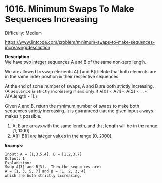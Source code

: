 # 1016. Minimum Swaps To Make Sequences Increasing

Difficulty: Medium

https://www.lintcode.com/problem/minimum-swaps-to-make-sequences-increasing/description

**Description**  
We have two integer sequences A and B of the same non-zero length.

We are allowed to swap elements A[i] and B[i]. Note that both elements are in the same index position in their respective sequences.

At the end of some number of swaps, A and B are both strictly increasing. (A sequence is strictly increasing if and only if A[0] < A[1] < A[2] < ... < A[A.length - 1].)

Given A and B, return the minimum number of swaps to make both sequences strictly increasing. It is guaranteed that the given input always makes it possible.

1. A, B are arrays with the same length, and that length will be in the range [1, 1000].
2. A[i], B[i] are integer values in the range [0, 2000].

**Example**  
```
Input: A = [1,3,5,4], B = [1,2,3,7]
Output: 1
Explanation: 
Swap A[3] and B[3].  Then the sequences are:
A = [1, 3, 5, 7] and B = [1, 2, 3, 4]
which are both strictly increasing.
```

